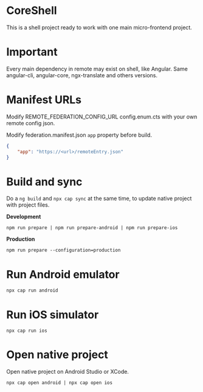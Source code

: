 

# CoreShell

This is a shell project ready to work with one main micro-frontend project.

# Important

Every main dependency in remote may exist on shell, like Angular. Same angular-cli, angular-core, ngx-translate and others versions.

# Manifest URLs

Modify REMOTE_FEDERATION_CONFIG_URL config.enum.cts with your own remote config json.

Modify federation.manifest.json `app` property before build.

```json
{
	"app": "https://<url>/remoteEntry.json"
}
``````

# Build and sync 

Do a `ng build` and `npx cap sync` at the same time, to update native project with project files.

**Development**

```console
npm run prepare | npm run prepare-android | npm run prepare-ios
```

**Production**

```console
npm run prepare --configuration=production
```

# Run Android emulator

```console
npx cap run android
```

# Run iOS simulator

```console
npx cap run ios
```

# Open native project

Open native project on Android Studio or XCode.

```console
npx cap open android | npx cap open ios
```